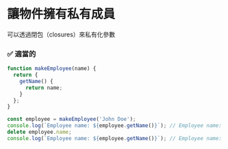 # 讓物件擁有私有成員

可以透過閉包（closures）來私有化參數

<h3 class="adequate">✅ 適當的</h3>

```ts
function makeEmployee(name) {
  return {
    getName() {
      return name;
    }
  };
}

const employee = makeEmployee('John Doe');
console.log(`Employee name: ${employee.getName()}`); // Employee name: John Doe
delete employee.name;
console.log(`Employee name: ${employee.getName()}`); // Employee name: John Doe
```